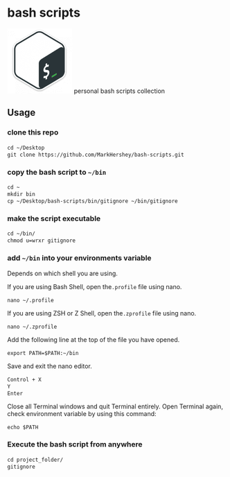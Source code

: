 # bash scripts

<img src="bash-icon.png"> personal bash scripts collection


## Usage

### clone this repo

```
cd ~/Desktop
git clone https://github.com/MarkHershey/bash-scripts.git
```

### copy the bash script to `~/bin`

```
cd ~
mkdir bin
cp ~/Desktop/bash-scripts/bin/gitignore ~/bin/gitignore

```

### make the script executable

```
cd ~/bin/
chmod u=wrxr gitignore
```

### add `~/bin` into your environments variable

Depends on which shell you are using.

If you are using Bash Shell, open the`.profile` file using nano.

```
nano ~/.profile
```
If you are using ZSH or Z Shell, open the`.zprofile` file using nano.

```
nano ~/.zprofile
```

Add the following line at the top of the file you have opened.

```
export PATH=$PATH:~/bin
```


Save and exit the nano editor.

```
Control + X
Y
Enter
```


Close all Terminal windows and quit Terminal entirely. Open Terminal again, check environment variable by using this command:

```
echo $PATH
```

### Execute the bash script from anywhere

```
cd project_folder/
gitignore
```
